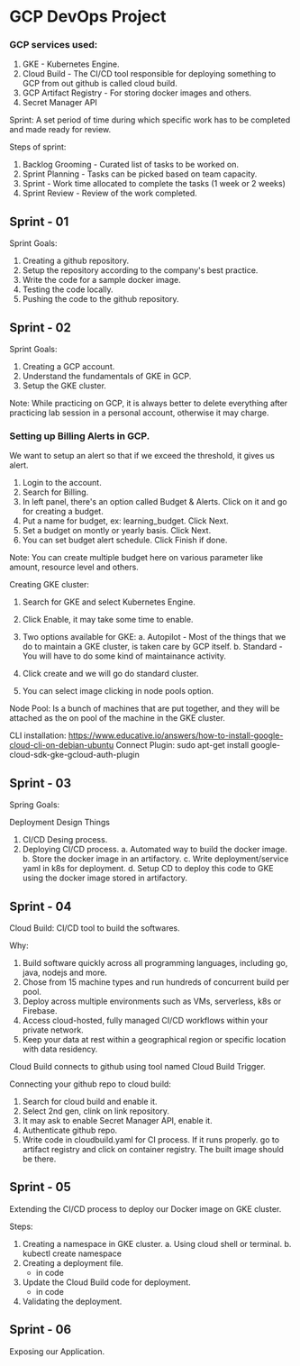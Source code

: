 # GCP DevOps Project


### GCP services used:
1. GKE - Kubernetes Engine.
2. Cloud Build - The CI/CD tool responsible for deploying something to GCP from out github is called cloud build. 
3. GCP Artifact Registry - For storing docker images and others. 
4. Secret Manager API


Sprint: A set period of time during which specific work has to be completed and made ready for review. 

Steps of sprint:
1. Backlog Grooming - Curated list of tasks to be worked on. 
2. Sprint Planning - Tasks can be picked based on team capacity. 
3. Sprint - Work time allocated to complete the tasks (1 week or 2 weeks)
4. Sprint Review - Review of the work completed. 


## Sprint - 01 

Sprint Goals: 
1. Creating a github repository. 
2. Setup the repository according to the company's best practice. 
3. Write the code for a sample docker image. 
4. Testing the code locally. 
5. Pushing the code to the github repository. 


## Sprint - 02 

Sprint Goals:
1. Creating a GCP account. 
2. Understand the fundamentals of GKE in GCP. 
3. Setup the GKE cluster. 

Note: While practicing on GCP, it is always better to delete everything after practicing lab session in a personal account, otherwise it may charge. 

### Setting up Billing Alerts in GCP.

We want to setup an alert so that if we exceed the threshold, it gives us alert. 

1. Login to the account. 
2. Search for Billing.
3. In left panel, there's an option called Budget & Alerts. Click on it and go for creating a budget. 
4. Put a name for budget, ex: learning_budget. Click Next. 
5. Set a budget on montly or yearly basis. Click Next. 
6. You can set budget alert schedule. Click Finish if done. 

Note: You can create multiple budget here on various parameter like amount, resource level and others. 


Creating GKE cluster:
1. Search for GKE and select Kubernetes Engine. 
2. Click Enable, it may take some time to enable. 
3. Two options available for GKE:
    a. Autopilot - Most of the things that we do to maintain a GKE cluster, is taken care by GCP itself.
    b. Standard - You will have to do some kind of maintainance activity. 

4. Click create and we will go do standard cluster. 
5. You can select image clicking in node pools option.

Node Pool: Is a bunch of machines that are put together, and they will be attached as the on pool of the machine in the GKE cluster. 

CLI installation: https://www.educative.io/answers/how-to-install-google-cloud-cli-on-debian-ubuntu
Connect Plugin: sudo apt-get install google-cloud-sdk-gke-gcloud-auth-plugin



## Sprint - 03

Spring Goals:

Deployment Design Things

1. CI/CD Desing process.
2. Deploying CI/CD process.
    a. Automated way to build the docker image.
    b. Store the docker image in an artifactory. 
    c. Write deployment/service yaml in k8s for deployment. 
    d. Setup CD to deploy this code to GKE using the docker image stored in artifactory. 



## Sprint - 04 

Cloud Build: CI/CD tool to build the softwares. 

Why:
1. Build software quickly across all programming languages, including go, java, nodejs and more. 
2. Chose from 15 machine types and run hundreds of concurrent build per pool. 
3. Deploy across multiple environments such as VMs, serverless, k8s or Firebase. 
4. Access cloud-hosted, fully managed CI/CD workflows within your private network. 
5. Keep your data at rest within a geographical region or specific location with data residency. 

Cloud Build connects to github using tool named Cloud Build Trigger.

Connecting your github repo to cloud build:

1. Search for cloud build and enable it. 
2. Select 2nd gen, clink on link repository. 
3. It may ask to enable Secret Manager API, enable it. 
4. Authenticate github repo. 
5. Write code in cloudbuild.yaml for CI process. If it runs properly. go to artifact registry and click on container registry. The built image should be there. 



## Sprint - 05

Extending the CI/CD process to deploy our Docker image on GKE cluster. 

Steps:
1. Creating a namespace in GKE cluster.
    a. Using cloud shell or terminal. 
    b. kubectl create namespace <name>
2. Creating a deployment file. 
    - in code
3. Update the Cloud Build code for deployment.
    - in code
4. Validating the deployment. 



## Sprint - 06

Exposing our Application. 


















